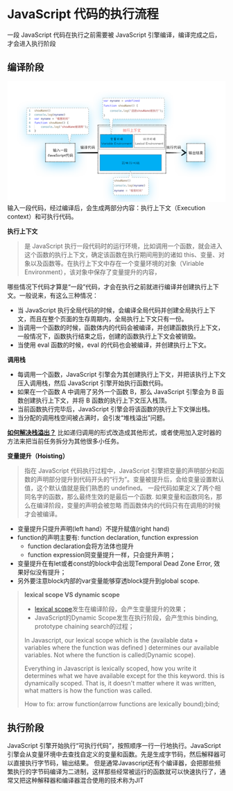 
# JavaScript 代码的执行流程
一段 JavaScript 代码在执行之前需要被 JavaScript 引擎编译，编译完成之后，才会进入执行阶段
## 编译阶段
![](./images/js%E7%BC%96%E8%AF%91%E9%98%B6%E6%AE%B5.webp)
输入一段代码，经过编译后，会生成两部分内容：执行上下文（Execution context）和可执行代码。

**执行上下文**

> 是 JavaScript 执行一段代码时的运行环境，比如调用一个函数，就会进入这个函数的执行上下文，确定该函数在执行期间用到的诸如 this、变量、对象以及函数等。在执行上下文中存在一个变量环境的对象（Viriable Environment），该对象中保存了变量提升的内容，

哪些情况下代码才算是“一段”代码，才会在执行之前就进行编译并创建执行上下文。一般说来，有这么三种情况：
- 当 JavaScript 执行全局代码的时候，会编译全局代码并创建全局执行上下文，而且在整个页面的生存周期内，全局执行上下文只有一份。
- 当调用一个函数的时候，函数体内的代码会被编译，并创建函数执行上下文，一般情况下，函数执行结束之后，创建的函数执行上下文会被销毁。
- 当使用 eval 函数的时候，eval 的代码也会被编译，并创建执行上下文。

**调用栈**
- 每调用一个函数，JavaScript 引擎会为其创建执行上下文，并把该执行上下文压入调用栈，然后 JavaScript 引擎开始执行函数代码。
- 如果在一个函数 A 中调用了另外一个函数 B，那么 JavaScript 引擎会为 B 函数创建执行上下文，并将 B 函数的执行上下文压入栈顶。
- 当前函数执行完毕后，JavaScript 引擎会将该函数的执行上下文弹出栈。
- 当分配的调用栈空间被占满时，会引发“堆栈溢出”问题。

**[如何解决栈溢出？](./call%20stack.js)**
比如递归调用的形式改造成其他形式，或者使用加入定时器的方法来把当前任务拆分为其他很多小任务。

**变量提升（Hoisting）**

> 指在 JavaScript 代码执行过程中，JavaScript 引擎把变量的声明部分和函数的声明部分提升到代码开头的“行为”。变量被提升后，会给变量设置默认值，这个默认值就是我们熟悉的 undefined。
> 一段代码如果定义了两个相同名字的函数，那么最终生效的是最后一个函数.
> 如果变量和函数同名，那么在编译阶段，变量的声明会被忽略
> 而函数体内的代码只有在调用的时候才会被编译。

- 变量提升只提升声明(left hand）不提升赋值(right hand)
- function的声明主要有: function declaration, function expression
    - function declaration会将方法体也提升
    - function expression同变量提升一样，只会提升声明；
- 变量提升在有let或者const的block中会出现Temporal Dead Zone Error, 效果好似没有提升；
- 另外要注意block内部的var变量能够穿透block提升到global scope.

>**lexical scope VS dynamic scope**
>- [lexical scope](https://developer.mozilla.org/en-US/docs/Web/JavaScript/Closures)发生在编译阶段，会产生变量提升的效果；
>- JavaScript的Dynamic Scope发生在执行阶段，会产生this binding, prototype chaining search的过程；
>
>In Javascript, our lexical scope which is the (available data + variables where the function was defined ) determines our available variables. Not where the function is called(Dynamic scope).
>
>Everything in Javascript is lexically scoped, how you write it determines what we have available except for the this keyword. this is dynamically scoped. That is, it doesn't matter where it was written, what matters is how the function was called.
>
>How to fix: arrow function(arrow functions are lexically bound);bind;


## 执行阶段
JavaScript 引擎开始执行“可执行代码”，按照顺序一行一行地执行。JavaScript 引擎会从变量环境中去查找自定义的变量和函数。先是生成字节码，然后解释器可以直接执行字节码，输出结果。  但是通常Javascript还有个编译器，会把那些频繁执行的字节码编译为二进制，这样那些经常被运行的函数就可以快速执行了，通常又把这种解释器和编译器混合使用的技术称为JIT
